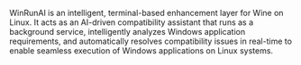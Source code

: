 WinRunAI is an intelligent, terminal-based enhancement layer for Wine on Linux. It acts as an AI-driven compatibility assistant that runs as a background service, intelligently analyzes Windows application requirements, and automatically resolves compatibility issues in real-time to enable seamless execution of Windows applications on Linux systems.

